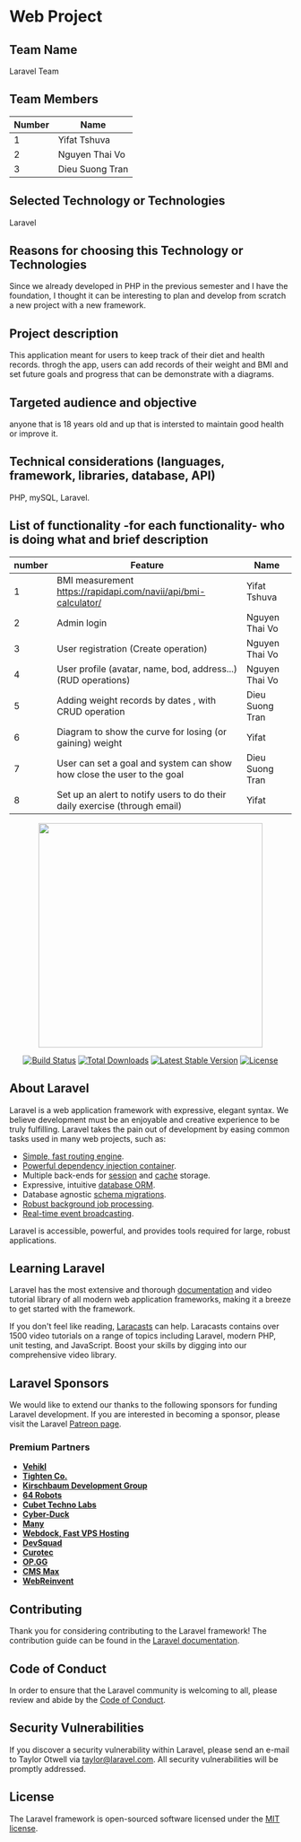 <h1>Web Project</h1>
<h2>Team Name</h2>
  Laravel Team
<h2>Team Members</h2> 

  Number | Name
------------ | -------------
1 | Yifat Tshuva
2 | Nguyen Thai Vo
3 | Dieu Suong Tran
<h2>Selected Technology or Technologies</h2>
 Laravel
 <h2>Reasons for choosing this Technology  or Technologies</h2>
  Since we already developed in PHP in the previous semester and I have the foundation, I thought it can be interesting to 
  plan and develop from scratch a new project with a new framework.
<h2>Project description</h2>
  This application meant for users to keep track of their diet and health records. throgh the app, users can add records of their weight and BMI and set future goals and progress   that can be demonstrate with a diagrams.
<h2>Targeted audience and objective</h2>
    anyone that is 18 years old and up that is intersted to maintain good health or improve it.
<h2>Technical considerations (languages, framework, libraries, database, API)</h2>
   PHP, mySQL, Laravel.
   
   
   
<h2>List of functionality -for each functionality- who is doing what and brief description</h2>
 

 number | Feature | Name
----|-------- | -------------
1 | BMI measurement https://rapidapi.com/navii/api/bmi-calculator/ | Yifat Tshuva
2 | Admin login  | Nguyen Thai Vo
3 | User registration (Create operation) | Nguyen Thai Vo 
4 | User profile (avatar, name, bod, address...) (RUD operations) | Nguyen Thai Vo
5 | Adding weight records by dates , with CRUD operation | Dieu Suong Tran
6 | Diagram to show the curve for losing (or gaining) weight | Yifat
7 | User can set a goal and system can show how close the user to the goal | Dieu Suong Tran
8 | Set up an alert to notify users to do their daily exercise (through email) | Yifat




<p align="center"><a href="https://laravel.com" target="_blank"><img src="https://raw.githubusercontent.com/laravel/art/master/logo-lockup/5%20SVG/2%20CMYK/1%20Full%20Color/laravel-logolockup-cmyk-red.svg" width="400"></a></p>

<p align="center">
<a href="https://travis-ci.org/laravel/framework"><img src="https://travis-ci.org/laravel/framework.svg" alt="Build Status"></a>
<a href="https://packagist.org/packages/laravel/framework"><img src="https://img.shields.io/packagist/dt/laravel/framework" alt="Total Downloads"></a>
<a href="https://packagist.org/packages/laravel/framework"><img src="https://img.shields.io/packagist/v/laravel/framework" alt="Latest Stable Version"></a>
<a href="https://packagist.org/packages/laravel/framework"><img src="https://img.shields.io/packagist/l/laravel/framework" alt="License"></a>
</p>

## About Laravel

Laravel is a web application framework with expressive, elegant syntax. We believe development must be an enjoyable and creative experience to be truly fulfilling. Laravel takes the pain out of development by easing common tasks used in many web projects, such as:

- [Simple, fast routing engine](https://laravel.com/docs/routing).
- [Powerful dependency injection container](https://laravel.com/docs/container).
- Multiple back-ends for [session](https://laravel.com/docs/session) and [cache](https://laravel.com/docs/cache) storage.
- Expressive, intuitive [database ORM](https://laravel.com/docs/eloquent).
- Database agnostic [schema migrations](https://laravel.com/docs/migrations).
- [Robust background job processing](https://laravel.com/docs/queues).
- [Real-time event broadcasting](https://laravel.com/docs/broadcasting).

Laravel is accessible, powerful, and provides tools required for large, robust applications.

## Learning Laravel

Laravel has the most extensive and thorough [documentation](https://laravel.com/docs) and video tutorial library of all modern web application frameworks, making it a breeze to get started with the framework.

If you don't feel like reading, [Laracasts](https://laracasts.com) can help. Laracasts contains over 1500 video tutorials on a range of topics including Laravel, modern PHP, unit testing, and JavaScript. Boost your skills by digging into our comprehensive video library.

## Laravel Sponsors

We would like to extend our thanks to the following sponsors for funding Laravel development. If you are interested in becoming a sponsor, please visit the Laravel [Patreon page](https://patreon.com/taylorotwell).

### Premium Partners

- **[Vehikl](https://vehikl.com/)**
- **[Tighten Co.](https://tighten.co)**
- **[Kirschbaum Development Group](https://kirschbaumdevelopment.com)**
- **[64 Robots](https://64robots.com)**
- **[Cubet Techno Labs](https://cubettech.com)**
- **[Cyber-Duck](https://cyber-duck.co.uk)**
- **[Many](https://www.many.co.uk)**
- **[Webdock, Fast VPS Hosting](https://www.webdock.io/en)**
- **[DevSquad](https://devsquad.com)**
- **[Curotec](https://www.curotec.com/services/technologies/laravel/)**
- **[OP.GG](https://op.gg)**
- **[CMS Max](https://www.cmsmax.com/)**
- **[WebReinvent](https://webreinvent.com/?utm_source=laravel&utm_medium=github&utm_campaign=patreon-sponsors)**

## Contributing

Thank you for considering contributing to the Laravel framework! The contribution guide can be found in the [Laravel documentation](https://laravel.com/docs/contributions).

## Code of Conduct

In order to ensure that the Laravel community is welcoming to all, please review and abide by the [Code of Conduct](https://laravel.com/docs/contributions#code-of-conduct).

## Security Vulnerabilities

If you discover a security vulnerability within Laravel, please send an e-mail to Taylor Otwell via [taylor@laravel.com](mailto:taylor@laravel.com). All security vulnerabilities will be promptly addressed.

## License

The Laravel framework is open-sourced software licensed under the [MIT license](https://opensource.org/licenses/MIT).
